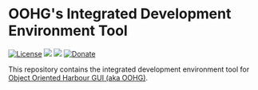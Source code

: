 # OOHG's Integrated Development Environment Tool

[![License](https://img.shields.io/badge/license-GPLv2%20%2B%20Library%20Exception-blue.svg)](LICENSE.txt "License")
<a href="https://github.com/badges/shields/graphs/contributors" alt="Contributors">
    <img src="https://img.shields.io/github/contributors/oohg/ide" /></a>
<a href="https://github.com/badges/shields/pulse" alt="Activity">
    <img src="https://img.shields.io/github/commit-activity/m/oohg/ide" /></a>
[![Donate](https://img.shields.io/badge/Donate-Now-ff4500.svg)](https://www.paypal.com/cgi-bin/webscr?cmd=_donations&business=VYXQYCKWXLWAG&currency_code=USD&source=url "Donate Now")

This repository contains the integrated development environment tool for [Object Oriented Harbour GUI (aka OOHG)](https://github.com/oohg/core).
